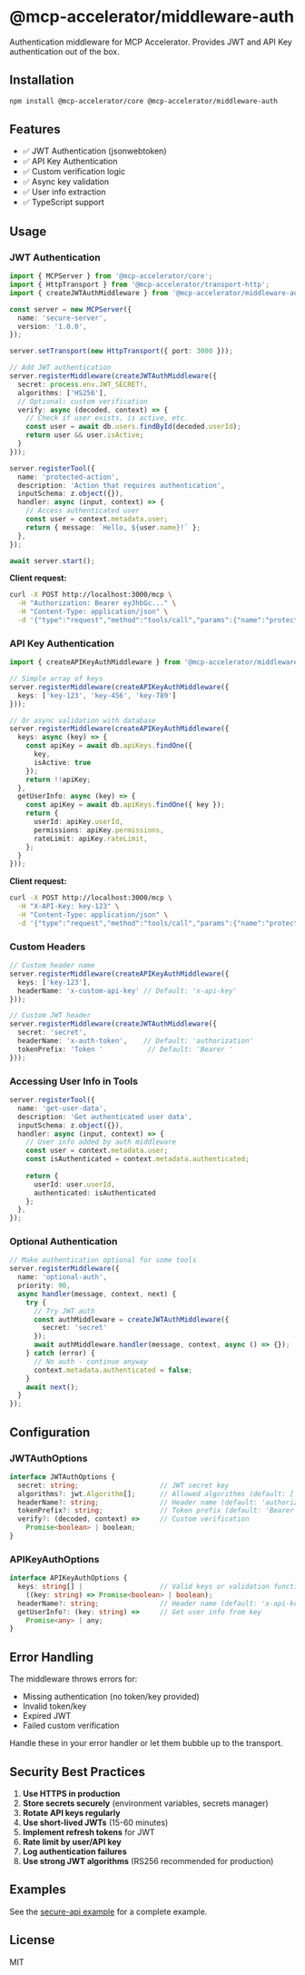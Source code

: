 # @mcp-accelerator/middleware-auth

Authentication middleware for MCP Accelerator. Provides JWT and API Key authentication out of the box.

## Installation

```bash
npm install @mcp-accelerator/core @mcp-accelerator/middleware-auth
```

## Features

- ✅ JWT Authentication (jsonwebtoken)
- ✅ API Key Authentication
- ✅ Custom verification logic
- ✅ Async key validation
- ✅ User info extraction
- ✅ TypeScript support

## Usage

### JWT Authentication

```typescript
import { MCPServer } from '@mcp-accelerator/core';
import { HttpTransport } from '@mcp-accelerator/transport-http';
import { createJWTAuthMiddleware } from '@mcp-accelerator/middleware-auth';

const server = new MCPServer({
  name: 'secure-server',
  version: '1.0.0',
});

server.setTransport(new HttpTransport({ port: 3000 }));

// Add JWT authentication
server.registerMiddleware(createJWTAuthMiddleware({
  secret: process.env.JWT_SECRET!,
  algorithms: ['HS256'],
  // Optional: custom verification
  verify: async (decoded, context) => {
    // Check if user exists, is active, etc.
    const user = await db.users.findById(decoded.userId);
    return user && user.isActive;
  }
}));

server.registerTool({
  name: 'protected-action',
  description: 'Action that requires authentication',
  inputSchema: z.object({}),
  handler: async (input, context) => {
    // Access authenticated user
    const user = context.metadata.user;
    return { message: `Hello, ${user.name}!` };
  },
});

await server.start();
```

**Client request:**
```bash
curl -X POST http://localhost:3000/mcp \
  -H "Authorization: Bearer eyJhbGc..." \
  -H "Content-Type: application/json" \
  -d '{"type":"request","method":"tools/call","params":{"name":"protected-action","arguments":{}}}'
```

### API Key Authentication

```typescript
import { createAPIKeyAuthMiddleware } from '@mcp-accelerator/middleware-auth';

// Simple array of keys
server.registerMiddleware(createAPIKeyAuthMiddleware({
  keys: ['key-123', 'key-456', 'key-789']
}));

// Or async validation with database
server.registerMiddleware(createAPIKeyAuthMiddleware({
  keys: async (key) => {
    const apiKey = await db.apiKeys.findOne({ 
      key, 
      isActive: true 
    });
    return !!apiKey;
  },
  getUserInfo: async (key) => {
    const apiKey = await db.apiKeys.findOne({ key });
    return {
      userId: apiKey.userId,
      permissions: apiKey.permissions,
      rateLimit: apiKey.rateLimit,
    };
  }
}));
```

**Client request:**
```bash
curl -X POST http://localhost:3000/mcp \
  -H "X-API-Key: key-123" \
  -H "Content-Type: application/json" \
  -d '{"type":"request","method":"tools/call","params":{"name":"protected-action","arguments":{}}}'
```

### Custom Headers

```typescript
// Custom header name
server.registerMiddleware(createAPIKeyAuthMiddleware({
  keys: ['key-123'],
  headerName: 'x-custom-api-key' // Default: 'x-api-key'
}));

// Custom JWT header
server.registerMiddleware(createJWTAuthMiddleware({
  secret: 'secret',
  headerName: 'x-auth-token',    // Default: 'authorization'
  tokenPrefix: 'Token '           // Default: 'Bearer '
}));
```

### Accessing User Info in Tools

```typescript
server.registerTool({
  name: 'get-user-data',
  description: 'Get authenticated user data',
  inputSchema: z.object({}),
  handler: async (input, context) => {
    // User info added by auth middleware
    const user = context.metadata.user;
    const isAuthenticated = context.metadata.authenticated;
    
    return {
      userId: user.userId,
      authenticated: isAuthenticated
    };
  },
});
```

### Optional Authentication

```typescript
// Make authentication optional for some tools
server.registerMiddleware({
  name: 'optional-auth',
  priority: 90,
  async handler(message, context, next) {
    try {
      // Try JWT auth
      const authMiddleware = createJWTAuthMiddleware({ 
        secret: 'secret' 
      });
      await authMiddleware.handler(message, context, async () => {});
    } catch (error) {
      // No auth - continue anyway
      context.metadata.authenticated = false;
    }
    await next();
  }
});
```

## Configuration

### JWTAuthOptions

```typescript
interface JWTAuthOptions {
  secret: string;                    // JWT secret key
  algorithms?: jwt.Algorithm[];      // Allowed algorithms (default: ['HS256'])
  headerName?: string;               // Header name (default: 'authorization')
  tokenPrefix?: string;              // Token prefix (default: 'Bearer ')
  verify?: (decoded, context) =>     // Custom verification
    Promise<boolean> | boolean;
}
```

### APIKeyAuthOptions

```typescript
interface APIKeyAuthOptions {
  keys: string[] |                   // Valid keys or validation function
    ((key: string) => Promise<boolean> | boolean);
  headerName?: string;               // Header name (default: 'x-api-key')
  getUserInfo?: (key: string) =>     // Get user info from key
    Promise<any> | any;
}
```

## Error Handling

The middleware throws errors for:
- Missing authentication (no token/key provided)
- Invalid token/key
- Expired JWT
- Failed custom verification

Handle these in your error handler or let them bubble up to the transport.

## Security Best Practices

1. **Use HTTPS in production**
2. **Store secrets securely** (environment variables, secrets manager)
3. **Rotate API keys regularly**
4. **Use short-lived JWTs** (15-60 minutes)
5. **Implement refresh tokens** for JWT
6. **Rate limit by user/API key**
7. **Log authentication failures**
8. **Use strong JWT algorithms** (RS256 recommended for production)

## Examples

See the [secure-api example](../../examples/secure-api/) for a complete example.

## License

MIT
